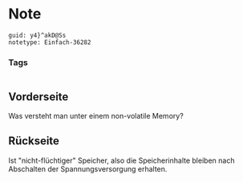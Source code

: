 # Note
```
guid: y4}^akD@Ss
notetype: Einfach-36282
```

### Tags
```
```

## Vorderseite
Was versteht man unter einem non-volatile Memory?

## Rückseite
Ist "nicht-flüchtiger" Speicher, also die Speicherinhalte bleiben nach Abschalten der Spannungsversorgung erhalten.
